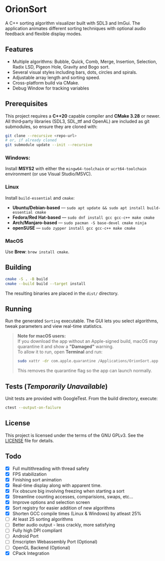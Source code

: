 # OrionSort

A C++ sorting algorithm visualizer built with SDL3 and ImGui. The application animates different sorting techniques with optional audio feedback and flexible display modes.

## Features

- Multiple algorithms: Bubble, Quick, Comb, Merge, Insertion, Selection, Radix LSD, Pigeon Hole, Gravity and Bogo sort.
- Several visual styles including bars, dots, circles and spirals.
- Adjustable array length and sorting speed.
- Cross-platform build via CMake.
- Debug Window for tracking variables

## Prerequisites

This project requires a **C++20** capable compiler and **CMake 3.28** or newer.
All third‑party libraries (SDL3, SDL_ttf and OpenAL) are included as git
submodules, so ensure they are cloned with:

```bash
git clone --recursive <repo-url>
# or, if already cloned
git submodule update --init --recursive
```


### **Windows**: 
Install **MSYS2** with either the `mingw64-toolchain` or `ucrt64-toolchain` environment (or use Visual Studio/MSVC).
  
### **Linux**
Install `build-essential` and `cmake`:

* **Ubuntu/Debian-based** — `sudo apt update && sudo apt install build-essential cmake`
* **Fedora/Red Hat-based** — `sudo dnf install gcc gcc-c++ make cmake`
* **Arch/Manjaro-based** — `sudo pacman -S base-devel cmake ninja`
* **openSUSE** — `sudo zypper install gcc gcc-c++ make cmake`

### **MacOS**
Use **Brew**: `brew install cmake`.


## Building
```bash
cmake -S . -B build
cmake --build build --target install
```

The resulting binaries are placed in the `dist/` directory.

## Running

Run the generated `Sorting` executable. The GUI lets you select algorithms, tweak parameters and view real-time statistics.

> **Note for macOS users:**  
> If you download the app without an Apple-signed build, macOS may quarantine it and show a **"Damaged"** warning.  
> To allow it to run, open **Terminal** and run:
> ```bash
> sudo xattr -dr com.apple.quarantine /Applications/OrionSort.app
> ```
> This removes the quarantine flag so the app can launch normally.


## Tests (_Temporarily Unavailable_)

Unit tests are provided with GoogleTest. From the build directory, execute:

```bash
ctest --output-on-failure
```

## License

This project is licensed under the terms of the GNU GPLv3. See the [LICENSE](LICENSE) file for details.

## Todo

- [x] Full multithreading with thread safety
- [x] FPS stabilization
- [x] Finishing sort animation
- [x] Real-time display along with apparent time.
- [x] Fix obscure big involving freezing when starting a sort
- [x] Streamline counting accesses, comparisions, swaps, etc...
- [x] Improve options and selection screen
- [x] Sort registry for easier addition of new algorithms
- [x] Shorten GCC compile times (Linux & Windows) by atleast 25%
- [ ] At least 25 sorting algorithms
- [ ] Better audio output - less crackly, more satisfying
- [ ] Fully high DPI compliant
- [ ] Android Port
- [ ] Emscripten Webassembly Port (Optional)
- [ ] OpenGL Backend (Optional)
- [x] CPack Integration
